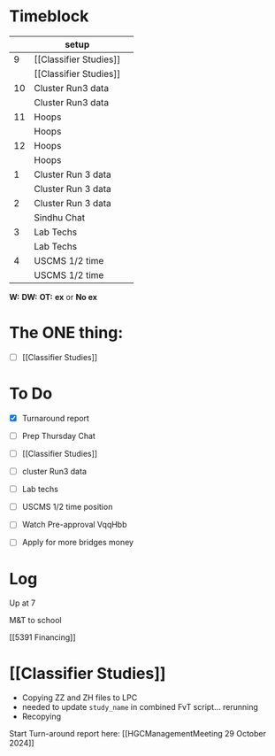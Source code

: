 # Timeblock

|     | setup                  |     |
| --- | ---------------------- | --- |
| 9   | [[Classifier Studies]] |     |
|     | [[Classifier Studies]] |     |
| 10  | Cluster Run3 data      |     |
|     | Cluster Run3 data      |     |
| 11  | Hoops                  |     |
|     | Hoops                  |     |
| 12  | Hoops                  |     |
|     | Hoops                  |     |
| 1   | Cluster Run 3 data     |     |
|     | Cluster Run 3 data     |     |
| 2   | Cluster Run 3 data     |     |
|     | Sindhu Chat            |     |
| 3   | Lab Techs              |     |
|     | Lab Techs              |     |
| 4   | USCMS 1/2 time         |     |
|     | USCMS 1/2 time         |     |

**W:**
**DW:**
**OT:**
**ex** or **No ex**

# The ONE thing: 
- [ ] [[Classifier Studies]]


# To Do
- [x] Turnaround report
- [ ] Prep Thursday Chat
- [ ] [[Classifier Studies]]
- [ ] cluster Run3 data
- [ ] Lab techs
- [ ] USCMS 1/2 time position
- [ ] Watch Pre-approval VqqHbb
- [ ] Apply for more bridges money


# Log

Up at 7

M&T to school

[[5391 Financing]]

# [[Classifier Studies]]
- Copying ZZ and ZH files to LPC
- needed to update `study_name` in combined FvT script... rerunning
- Recopying

Start Turn-around report here:
[[HGCManagementMeeting 29 October 2024]]

